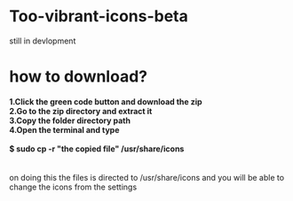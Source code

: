 # Too-vibrant-icons-beta
still in devlopment

<h1>how to download?</h1>

<h4>1.Click the green code button and download the zip<br>
2.Go to the zip directory and extract it<br>
3.Copy the folder directory path<br>
4.Open the terminal and type<br>
<br>
$ sudo cp -r "the copied file" /usr/share/icons
<br><br>
</h4>

on doing this the files is directed to /usr/share/icons and you will be able to change the icons from the settings
